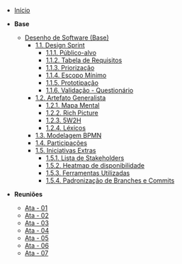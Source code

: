 <!-- docs/_sidebar.md -->

- [Início](/)
<!-- - [Projetos](/Projeto/Projeto.md) -->

- **Base**

  - [Desenho de Software (Base)](/Base.1.Base.md)
    - [1.1. Design Sprint](/Base/1.1.DesignSprint.md)
      - [1.1.1. Público-alvo](Base/1.2.5.Publico-Alvo.md)
      - [1.1.2. Tabela de Requisitos](/Base/1.5.6.Tabela-Requisitos.md)
      - [1.1.3. Priorização](/Base/1.5.7.Priorizacao.md)
      - [1.1.4. Escopo Mínimo](/Base/1.5.8.Escopo-minimo.md)
      - [1.1.5. Prototipação](/Base/1.5.10.Prototipacao)
      - [1.1.6. Validação - Questionário](/Base/1.1.6.Questionario.md)
    - [1.2. Artefato Generalista](/Base/1.2.ArtefatoGeneralista.md)
      - [1.2.1. Mapa Mental](Base/1.2.1.Mapa-mental.md)
      - [1.2.2. Rich Picture](Base/1.2.2.RichPicture.md)
      - [1.2.3. 5W2H](Base/1.2.3.5W2H.md)
      - [1.2.4. Léxicos](Base/1.2.4.Lexicos.md)
    - [1.3. Modelagem BPMN](Base/1.3.ModelagemBPMN.md)
    - [1.4. Participações](/Base/1.4.ParticipacoesBase.md)
    - [1.5. Iniciativas Extras](/Base/1.5.IniciativasExtras.md)
      - [1.5.1. Lista de Stakeholders](Base/1.5.9.ListaStakeholders.md)
      - [1.5.2. Heatmap de disponibilidade](/Base/1.5.1.Heatmap.md)
      - [1.5.3. Ferramentas Utilizadas](/Base/1.5.4.FerramentasUtilizadas.md)
      - [1.5.4. Padronização de Branches e Commits](/Base/1.5.5.PadronizacaoBranchesCommits.md) 

- **Reuniões**
    - [Ata - 01](Projeto/Iniciativas%20Extras/ata_01.md)
    - [Ata - 02](Projeto/Iniciativas%20Extras/ata_02.md)
    - [Ata - 03](Projeto/Iniciativas%20Extras/ata_03.md)
    - [Ata - 04](Projeto/Iniciativas%20Extras/ata_04.md)
    - [Ata - 05](Projeto/Iniciativas%20Extras/ata_05.md)
    - [Ata - 06](Projeto/Iniciativas%20Extras/ata_06.md)
    - [Ata - 07](Projeto/Iniciativas%20Extras/ata_07.md)